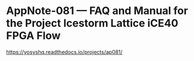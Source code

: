 # AppNote-081 — FAQ and Manual for the Project Icestorm Lattice iCE40 FPGA Flow
https://yosyshq.readthedocs.io/projects/ap081/
